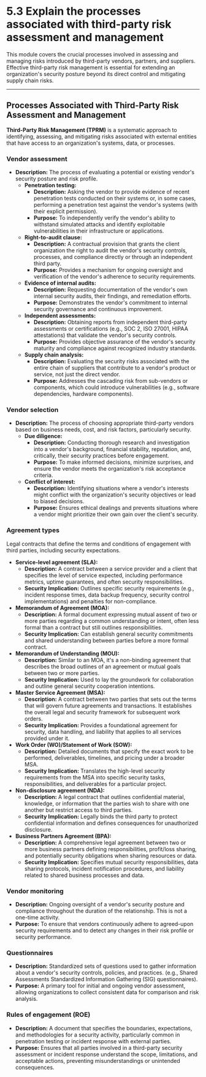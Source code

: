 # 5.3 Explain the processes associated with third-party risk assessment and management

This module covers the crucial processes involved in assessing and managing risks introduced by third-party vendors, partners, and suppliers. Effective third-party risk management is essential for extending an organization's security posture beyond its direct control and mitigating supply chain risks.

---

## Processes Associated with Third-Party Risk Assessment and Management

**Third-Party Risk Management (TPRM)** is a systematic approach to identifying, assessing, and mitigating risks associated with external entities that have access to an organization's systems, data, or processes.

### Vendor assessment

* **Description:** The process of evaluating a potential or existing vendor's security posture and risk profile.
    * **Penetration testing:**
        * **Description:** Asking the vendor to provide evidence of recent penetration tests conducted on their systems or, in some cases, performing a penetration test against the vendor's systems (with their explicit permission).
        * **Purpose:** To independently verify the vendor's ability to withstand simulated attacks and identify exploitable vulnerabilities in their infrastructure or applications.
    * **Right-to-audit clause:**
        * **Description:** A contractual provision that grants the client organization the right to audit the vendor's security controls, processes, and compliance directly or through an independent third party.
        * **Purpose:** Provides a mechanism for ongoing oversight and verification of the vendor's adherence to security requirements.
    * **Evidence of internal audits:**
        * **Description:** Requesting documentation of the vendor's own internal security audits, their findings, and remediation efforts.
        * **Purpose:** Demonstrates the vendor's commitment to internal security governance and continuous improvement.
    * **Independent assessments:**
        * **Description:** Obtaining reports from independent third-party assessments or certifications (e.g., SOC 2, ISO 27001, HIPAA attestations) that validate the vendor's security controls.
        * **Purpose:** Provides objective assurance of the vendor's security maturity and compliance against recognized industry standards.
    * **Supply chain analysis:**
        * **Description:** Evaluating the security risks associated with the entire chain of suppliers that contribute to a vendor's product or service, not just the direct vendor.
        * **Purpose:** Addresses the cascading risk from sub-vendors or components, which could introduce vulnerabilities (e.g., software dependencies, hardware components).

### Vendor selection

* **Description:** The process of choosing appropriate third-party vendors based on business needs, cost, and risk factors, particularly security.
    * **Due diligence:**
        * **Description:** Conducting thorough research and investigation into a vendor's background, financial stability, reputation, and, critically, their security practices before engagement.
        * **Purpose:** To make informed decisions, minimize surprises, and ensure the vendor meets the organization's risk acceptance criteria.
    * **Conflict of interest:**
        * **Description:** Identifying situations where a vendor's interests might conflict with the organization's security objectives or lead to biased decisions.
        * **Purpose:** Ensures ethical dealings and prevents situations where a vendor might prioritize their own gain over the client's security.

### Agreement types

Legal contracts that define the terms and conditions of engagement with third parties, including security expectations.

* **Service-level agreement (SLA):**
    * **Description:** A contract between a service provider and a client that specifies the level of service expected, including performance metrics, uptime guarantees, and often security responsibilities.
    * **Security Implication:** Outlines specific security requirements (e.g., incident response times, data backup frequency, security control implementations) and penalties for non-compliance.
* **Memorandum of Agreement (MOA):**
    * **Description:** A formal document expressing mutual assent of two or more parties regarding a common understanding or intent, often less formal than a contract but still outlines responsibilities.
    * **Security Implication:** Can establish general security commitments and shared understanding between parties before a more formal contract.
* **Memorandum of Understanding (MOU):**
    * **Description:** Similar to an MOA, it's a non-binding agreement that describes the broad outlines of an agreement or mutual goals between two or more parties.
    * **Security Implication:** Used to lay the groundwork for collaboration and outline general security cooperation intentions.
* **Master Service Agreement (MSA):**
    * **Description:** A contract between two parties that sets out the terms that will govern future agreements and transactions. It establishes the overall legal and security framework for subsequent work orders.
    * **Security Implication:** Provides a foundational agreement for security, data handling, and liability that applies to all services provided under it.
* **Work Order (WO)/Statement of Work (SOW):**
    * **Description:** Detailed documents that specify the exact work to be performed, deliverables, timelines, and pricing under a broader MSA.
    * **Security Implication:** Translates the high-level security requirements from the MSA into specific security tasks, responsibilities, and deliverables for a particular project.
* **Non-disclosure agreement (NDA):**
    * **Description:** A legal contract that outlines confidential material, knowledge, or information that the parties wish to share with one another but restrict access to third parties.
    * **Security Implication:** Legally binds the third party to protect confidential information and defines consequences for unauthorized disclosure.
* **Business Partners Agreement (BPA):**
    * **Description:** A comprehensive legal agreement between two or more business partners defining responsibilities, profit/loss sharing, and potentially security obligations when sharing resources or data.
    * **Security Implication:** Specifies mutual security responsibilities, data sharing protocols, incident notification procedures, and liability related to shared business processes and data.

### Vendor monitoring

* **Description:** Ongoing oversight of a vendor's security posture and compliance throughout the duration of the relationship. This is not a one-time activity.
* **Purpose:** To ensure that vendors continuously adhere to agreed-upon security requirements and to detect any changes in their risk profile or security performance.

### Questionnaires

* **Description:** Standardized sets of questions used to gather information about a vendor's security controls, policies, and practices. (e.g., Shared Assessments Standardized Information Gathering (SIG) questionnaires).
* **Purpose:** A primary tool for initial and ongoing vendor assessment, allowing organizations to collect consistent data for comparison and risk analysis.

### Rules of engagement (ROE)

* **Description:** A document that specifies the boundaries, expectations, and methodologies for a security activity, particularly common in penetration testing or incident response with external parties.
* **Purpose:** Ensures that all parties involved in a third-party security assessment or incident response understand the scope, limitations, and acceptable actions, preventing misunderstandings or unintended consequences.
